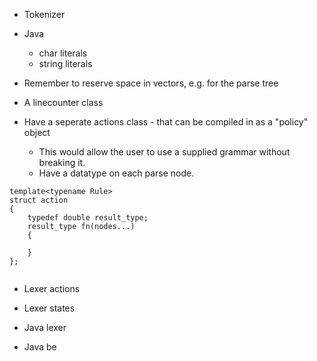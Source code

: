
- Tokenizer
- Java
  - char literals
  - string literals

- Remember to reserve space in vectors, e.g. for the parse tree

- A linecounter class


- Have a seperate actions class - that can be compiled in as a "policy" object
   - This would allow the user to use a supplied grammar without breaking it.
   - Have a datatype on each parse node.

```
template<typename Rule>
struct action
{
    typedef double result_type;
    result_type fn(nodes...)
    {

    }
};


```

- Lexer actions
- Lexer states

- Java lexer
- Java be

